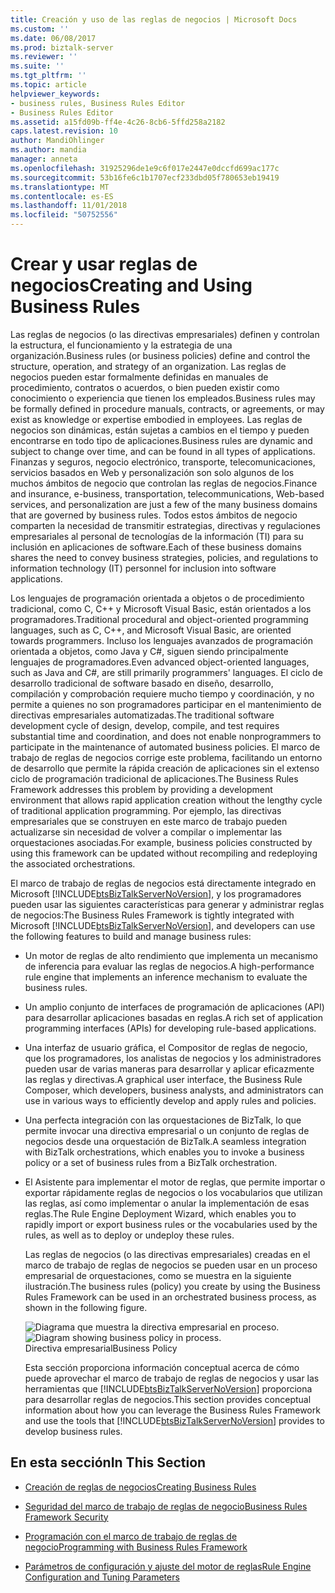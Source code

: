 ```yaml
---
title: Creación y uso de las reglas de negocios | Microsoft Docs
ms.custom: ''
ms.date: 06/08/2017
ms.prod: biztalk-server
ms.reviewer: ''
ms.suite: ''
ms.tgt_pltfrm: ''
ms.topic: article
helpviewer_keywords:
- business rules, Business Rules Editor
- Business Rules Editor
ms.assetid: a15fd09b-ff4e-4c26-8cb6-5ffd258a2182
caps.latest.revision: 10
author: MandiOhlinger
ms.author: mandia
manager: anneta
ms.openlocfilehash: 31925296de1e9c6f017e2447e0dccfd699ac177c
ms.sourcegitcommit: 53b16fe6c1b1707ecf233dbd05f780653eb19419
ms.translationtype: MT
ms.contentlocale: es-ES
ms.lasthandoff: 11/01/2018
ms.locfileid: "50752556"
---
```

# <a name="creating-and-using-business-rules"></a><span data-ttu-id="191ec-102">Crear y usar reglas de negocios</span><span class="sxs-lookup"><span data-stu-id="191ec-102">Creating and Using Business Rules</span></span>
<span data-ttu-id="191ec-103">Las reglas de negocios (o las directivas empresariales) definen y controlan la estructura, el funcionamiento y la estrategia de una organización.</span><span class="sxs-lookup"><span data-stu-id="191ec-103">Business rules (or business policies) define and control the structure, operation, and strategy of an organization.</span></span> <span data-ttu-id="191ec-104">Las reglas de negocios pueden estar formalmente definidas en manuales de procedimiento, contratos o acuerdos, o bien pueden existir como conocimiento o experiencia que tienen los empleados.</span><span class="sxs-lookup"><span data-stu-id="191ec-104">Business rules may be formally defined in procedure manuals, contracts, or agreements, or may exist as knowledge or expertise embodied in employees.</span></span> <span data-ttu-id="191ec-105">Las reglas de negocios son dinámicas, están sujetas a cambios en el tiempo y pueden encontrarse en todo tipo de aplicaciones.</span><span class="sxs-lookup"><span data-stu-id="191ec-105">Business rules are dynamic and subject to change over time, and can be found in all types of applications.</span></span> <span data-ttu-id="191ec-106">Finanzas y seguros, negocio electrónico, transporte, telecomunicaciones, servicios basados en Web y personalización son solo algunos de los muchos ámbitos de negocio que controlan las reglas de negocios.</span><span class="sxs-lookup"><span data-stu-id="191ec-106">Finance and insurance, e-business, transportation, telecommunications, Web-based services, and personalization are just a few of the many business domains that are governed by business rules.</span></span> <span data-ttu-id="191ec-107">Todos estos ámbitos de negocio comparten la necesidad de transmitir estrategias, directivas y regulaciones empresariales al personal de tecnologías de la información (TI) para su inclusión en aplicaciones de software.</span><span class="sxs-lookup"><span data-stu-id="191ec-107">Each of these business domains shares the need to convey business strategies, policies, and regulations to information technology (IT) personnel for inclusion into software applications.</span></span>  
  
 <span data-ttu-id="191ec-108">Los lenguajes de programación orientada a objetos o de procedimiento tradicional, como C, C++ y Microsoft Visual Basic, están orientados a los programadores.</span><span class="sxs-lookup"><span data-stu-id="191ec-108">Traditional procedural and object-oriented programming languages, such as C, C++, and Microsoft Visual Basic, are oriented towards programmers.</span></span> <span data-ttu-id="191ec-109">Incluso los lenguajes avanzados de programación orientada a objetos, como Java y C#, siguen siendo principalmente lenguajes de programadores.</span><span class="sxs-lookup"><span data-stu-id="191ec-109">Even advanced object-oriented languages, such as Java and C#, are still primarily programmers' languages.</span></span> <span data-ttu-id="191ec-110">El ciclo de desarrollo tradicional de software basado en diseño, desarrollo, compilación y comprobación requiere mucho tiempo y coordinación, y no permite a quienes no son programadores participar en el mantenimiento de directivas empresariales automatizadas.</span><span class="sxs-lookup"><span data-stu-id="191ec-110">The traditional software development cycle of design, develop, compile, and test requires substantial time and coordination, and does not enable nonprogrammers to participate in the maintenance of automated business policies.</span></span> <span data-ttu-id="191ec-111">El marco de trabajo de reglas de negocios corrige este problema, facilitando un entorno de desarrollo que permite la rápida creación de aplicaciones sin el extenso ciclo de programación tradicional de aplicaciones.</span><span class="sxs-lookup"><span data-stu-id="191ec-111">The Business Rules Framework addresses this problem by providing a development environment that allows rapid application creation without the lengthy cycle of traditional application programming.</span></span> <span data-ttu-id="191ec-112">Por ejemplo, las directivas empresariales que se construyen en este marco de trabajo pueden actualizarse sin necesidad de volver a compilar o implementar las orquestaciones asociadas.</span><span class="sxs-lookup"><span data-stu-id="191ec-112">For example, business policies constructed by using this framework can be updated without recompiling and redeploying the associated orchestrations.</span></span>  
  
 <span data-ttu-id="191ec-113">El marco de trabajo de reglas de negocios está directamente integrado en Microsoft [!INCLUDE[btsBizTalkServerNoVersion](../includes/btsbiztalkservernoversion-md.md)], y los programadores pueden usar las siguientes características para generar y administrar reglas de negocios:</span><span class="sxs-lookup"><span data-stu-id="191ec-113">The Business Rules Framework is tightly integrated with Microsoft [!INCLUDE[btsBizTalkServerNoVersion](../includes/btsbiztalkservernoversion-md.md)], and developers can use the following features to build and manage business rules:</span></span>  
  
- <span data-ttu-id="191ec-114">Un motor de reglas de alto rendimiento que implementa un mecanismo de inferencia para evaluar las reglas de negocios.</span><span class="sxs-lookup"><span data-stu-id="191ec-114">A high-performance rule engine that implements an inference mechanism to evaluate the business rules.</span></span>  
  
- <span data-ttu-id="191ec-115">Un amplio conjunto de interfaces de programación de aplicaciones (API) para desarrollar aplicaciones basadas en reglas.</span><span class="sxs-lookup"><span data-stu-id="191ec-115">A rich set of application programming interfaces (APIs) for developing rule-based applications.</span></span>  
  
- <span data-ttu-id="191ec-116">Una interfaz de usuario gráfica, el Compositor de reglas de negocio, que los programadores, los analistas de negocios y los administradores pueden usar de varias maneras para desarrollar y aplicar eficazmente las reglas y directivas.</span><span class="sxs-lookup"><span data-stu-id="191ec-116">A graphical user interface, the Business Rule Composer, which developers, business analysts, and administrators can use in various ways to efficiently develop and apply rules and policies.</span></span>  
  
- <span data-ttu-id="191ec-117">Una perfecta integración con las orquestaciones de BizTalk, lo que permite invocar una directiva empresarial o un conjunto de reglas de negocios desde una orquestación de BizTalk.</span><span class="sxs-lookup"><span data-stu-id="191ec-117">A seamless integration with BizTalk orchestrations, which enables you to invoke a business policy or a set of business rules from a BizTalk orchestration.</span></span>  
  
- <span data-ttu-id="191ec-118">El Asistente para implementar el motor de reglas, que permite importar o exportar rápidamente reglas de negocios o los vocabularios que utilizan las reglas, así como implementar o anular la implementación de esas reglas.</span><span class="sxs-lookup"><span data-stu-id="191ec-118">The Rule Engine Deployment Wizard, which enables you to rapidly import or export business rules or the vocabularies used by the rules, as well as to deploy or undeploy these rules.</span></span>  
  
  <span data-ttu-id="191ec-119">Las reglas de negocios (o las directivas empresariales) creadas en el marco de trabajo de reglas de negocios se pueden usar en un proceso empresarial de orquestaciones, como se muestra en la siguiente ilustración.</span><span class="sxs-lookup"><span data-stu-id="191ec-119">The business rules (policy) you create by using the Business Rules Framework can be used in an orchestrated business process, as shown in the following figure.</span></span>  
  
  <span data-ttu-id="191ec-120">![Diagrama que muestra la directiva empresarial en proceso. ](../core/media/ebiz-dev-busprcsi.gif "ebiz_dev_busprcsi")</span><span class="sxs-lookup"><span data-stu-id="191ec-120">![Diagram showing business policy in process.](../core/media/ebiz-dev-busprcsi.gif "ebiz_dev_busprcsi")</span></span>  
  <span data-ttu-id="191ec-121">Directiva empresarial</span><span class="sxs-lookup"><span data-stu-id="191ec-121">Business Policy</span></span>  
  
  <span data-ttu-id="191ec-122">Esta sección proporciona información conceptual acerca de cómo puede aprovechar el marco de trabajo de reglas de negocios y usar las herramientas que [!INCLUDE[btsBizTalkServerNoVersion](../includes/btsbiztalkservernoversion-md.md)] proporciona para desarrollar reglas de negocios.</span><span class="sxs-lookup"><span data-stu-id="191ec-122">This section provides conceptual information about how you can leverage the Business Rules Framework and use the tools that [!INCLUDE[btsBizTalkServerNoVersion](../includes/btsbiztalkservernoversion-md.md)] provides to develop business rules.</span></span>  
  
## <a name="in-this-section"></a><span data-ttu-id="191ec-123">En esta sección</span><span class="sxs-lookup"><span data-stu-id="191ec-123">In This Section</span></span>  
  
-   [<span data-ttu-id="191ec-124">Creación de reglas de negocios</span><span class="sxs-lookup"><span data-stu-id="191ec-124">Creating Business Rules</span></span>](../core/creating-business-rules-using-the-business-rule-composer.md)  
  
-   [<span data-ttu-id="191ec-125">Seguridad del marco de trabajo de reglas de negocio</span><span class="sxs-lookup"><span data-stu-id="191ec-125">Business Rules Framework Security</span></span>](../core/business-rules-framework-security.md)  
  
-   [<span data-ttu-id="191ec-126">Programación con el marco de trabajo de reglas de negocio</span><span class="sxs-lookup"><span data-stu-id="191ec-126">Programming with Business Rules Framework</span></span>](../core/programming-with-business-rules-framework.md)  
  
-   [<span data-ttu-id="191ec-127">Parámetros de configuración y ajuste del motor de reglas</span><span class="sxs-lookup"><span data-stu-id="191ec-127">Rule Engine Configuration and Tuning Parameters</span></span>](../core/rule-engine-configuration-and-tuning-parameters.md)
